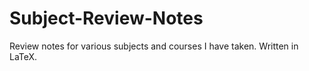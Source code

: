 # Subject-Review-Notes
 Review notes for various subjects and courses I have taken. Written in LaTeX.
